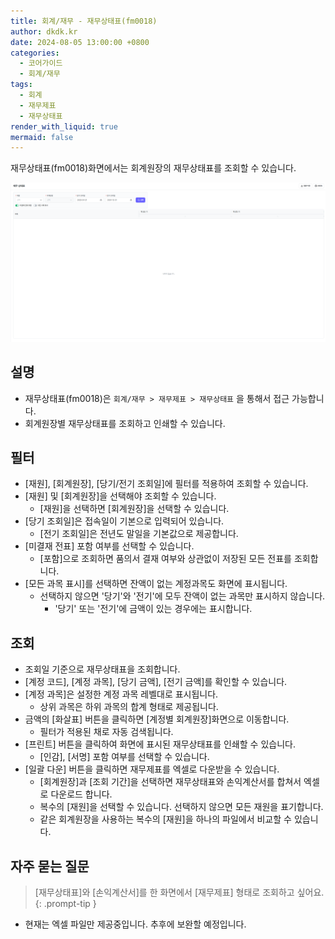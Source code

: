 ```yaml
---
title: 회계/재무 - 재무상태표(fm0018)
author: dkdk.kr
date: 2024-08-05 13:00:00 +0800
categories:
  - 코어가이드
  - 회계/재무
tags:
  - 회계
  - 재무제표
  - 재무상태표
render_with_liquid: true
mermaid: false
---
```

재무상태표(fm0018)화면에서는 회계원장의 재무상태표를 조회할 수 있습니다. 

![](assets/img/Pasted%20image%2020250421152416.png)
## 설명

- 재무상태표(fm0018)은 `회계/재무 > 재무제표 > 재무상태표` 을 통해서 접근 가능합니다.
- 회계원장별 재무상태표를 조회하고 인쇄할 수 있습니다. 

## 필터
- [재원], [회계원장], [당기/전기 조회일]에 필터를 적용하여 조회할 수 있습니다.
- [재원] 및 [회계원장]을 선택해야 조회할 수 있습니다. 
	- [재원]을 선택하면 [회계원장]을 선택할 수 있습니다. 
- [당기 조회일]은 접속일이 기본으로 입력되어 있습니다.
	- [전기 조회일]은 전년도 말일을 기본값으로 제공합니다.
- [미결재 전표] 포함 여부를 선택할 수 있습니다.
	- [포함]으로 조회하면 품의서 결재 여부와 상관없이 저장된 모든 전표를 조회합니다.  
- [모든 과목 표시]를 선택하면 잔액이 없는 계정과목도 화면에 표시됩니다. 
	- 선택하지 않으면 '당기'와 '전기'에 모두 잔액이 없는 과목만 표시하지 않습니다. 
		- '당기' 또는 '전기'에 금액이 있는 경우에는 표시합니다. 

## 조회
- 조회일 기준으로 재무상태표을 조회합니다.
- [계정 코드], [계정 과목], [당기 금액], [전기 금액]를 확인할 수 있습니다. 
- [계정 과목]은 설정한 계정 과목 레벨대로 표시됩니다. 
	- 상위 과목은 하위 과목의 합계 형태로 제공됩니다. 
- 금액의 [화살표] 버튼을 클릭하면 [계정별 회계원장]화면으로 이동합니다.
	- 필터가 적용된 채로 자동 검색됩니다.
- [프린트] 버튼을 클릭하여 화면에 표시된 재무상태표를 인쇄할 수 있습니다.
	- [인감], [서명] 포함 여부를 선택할 수 있습니다.
- [일괄 다운] 버튼을 클릭하면 재무제표를 엑셀로 다운받을 수 있습니다.
	- [회계원장]과 [조회 기간]을 선택하면 재무상태표와 손익계산서를 합쳐서 엑셀로 다운로드 합니다.
	- 복수의 [재원]을 선택할 수 있습니다. 선택하지 않으면 모든 재원을 표기합니다. 
	- 같은 회계원장을 사용하는 복수의 [재원]을 하나의 파일에서 비교할 수 있습니다. 

## 자주 묻는 질문

> [재무상태표]와 [손익계산서]를 한 화면에서 [재무제표] 형태로 조회하고 싶어요. 
{: .prompt-tip }

- 현재는 엑셀 파일만 제공중입니다. 추후에 보완할 예정입니다. 
